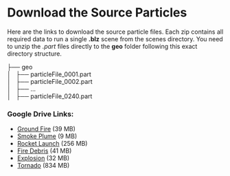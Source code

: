 # Download the Source Particles

Here are the links to download the source particle files. Each zip contains all required data to run a single **.blz** scene from the scenes directory. You need to unzip the *.part* files directly to the **geo** folder following this exact directory structure.

├── geo <br>
│   ├── particleFile_0001.part <br>
│   ├── particleFile_0002.part <br>
│   ├──            ...         <br>
│   ├── particleFile_0240.part <br>

### Google Drive Links:
* [Ground Fire](https://drive.google.com/file/d/1Wb-UpZEkyApxI_PJLiFBqoqsMxRrDBJg/view?usp=sharing) (39 MB)
* [Smoke Plume](https://drive.google.com/file/d/1QjAPtT_0DQgp3PvtuTgGjInD0FY7Mogu/view?usp=sharing) (9 MB)
* [Rocket Launch](https://drive.google.com/file/d/1Xixqym3jMG285aV70jb1zCg7LQ1Rs-yn/view?usp=sharing) (256 MB)
* [Fire Debris](https://drive.google.com/file/d/1VlLmogMheYVpyD9jJmBH1Rje41st2yRd/view?usp=sharing) (41 MB)
* [Explosion](https://drive.google.com/file/d/1YDbcP2cgtN8I5ybohL1pckNitGmvi4Zj/view?usp=sharing) (32 MB)
* [Tornado](https://drive.google.com/file/d/1gXL0BuUrb59QkODcQ0p46HU3tsDISkNP/view?usp=sharing) (834 MB)

